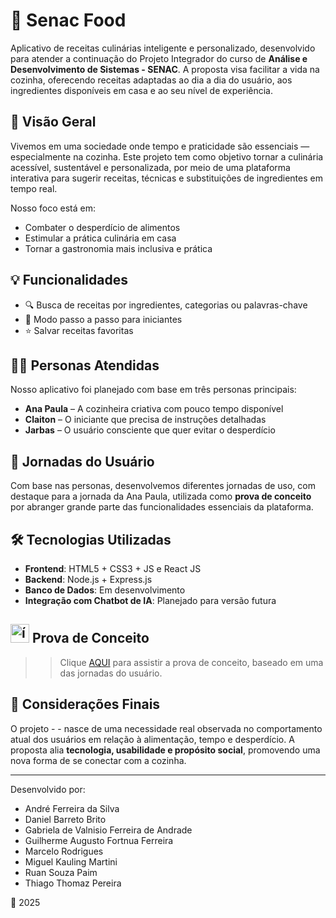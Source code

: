 # 🍲 Senac Food

Aplicativo de receitas culinárias inteligente e personalizado, desenvolvido para atender a continuação do Projeto Integrador do curso de **Análise e Desenvolvimento de Sistemas - SENAC**. A proposta visa facilitar a vida na cozinha, oferecendo receitas adaptadas ao dia a dia do usuário, aos ingredientes disponíveis em casa e ao seu nível de experiência.

## 🎯 Visão Geral

Vivemos em uma sociedade onde tempo e praticidade são essenciais — especialmente na cozinha. Este projeto tem como objetivo tornar a culinária acessível, sustentável e personalizada, por meio de uma plataforma interativa para sugerir receitas, técnicas e substituições de ingredientes em tempo real.

Nosso foco está em:

- Combater o desperdício de alimentos
- Estimular a prática culinária em casa
- Tornar a gastronomia mais inclusiva e prática

## 💡 Funcionalidades

- 🔍 Busca de receitas por ingredientes, categorias ou palavras-chave
- 🧾 Modo passo a passo para iniciantes
- ⭐ Salvar receitas favoritas

## 🧑‍🍳 Personas Atendidas

Nosso aplicativo foi planejado com base em três personas principais:

- **Ana Paula** – A cozinheira criativa com pouco tempo disponível
- **Claiton** – O iniciante que precisa de instruções detalhadas
- **Jarbas** – O usuário consciente que quer evitar o desperdício

## 🧭 Jornadas do Usuário

Com base nas personas, desenvolvemos diferentes jornadas de uso, com destaque para a jornada da Ana Paula, utilizada como **prova de conceito** por abranger grande parte das funcionalidades essenciais da plataforma.

## 🛠️ Tecnologias Utilizadas

- **Frontend**: HTML5 + CSS3 + JS e React JS
- **Backend**: Node.js + Express.js
- **Banco de Dados**: Em desenvolvimento
- **Integração com Chatbot de IA**: Planejado para versão futura

## <img src="https://img.icons8.com/ios-filled/50/FFFFFF/video.png" width="30" alt="ícone de vídeo branco"/> Prova de Conceito

>> Clique [AQUI](https://www.youtube.com/watch?v=HSVcn3xLuww&feature=youtu.be) para assistir a prova de conceito, baseado em uma das jornadas do usuário.

## 📌 Considerações Finais

O projeto - -  nasce de uma necessidade real observada no comportamento atual dos usuários em relação à alimentação, tempo e desperdício. A proposta alia **tecnologia, usabilidade e propósito social**, promovendo uma nova forma de se conectar com a cozinha.

---

Desenvolvido por:
- André Ferreira da Silva
- Daniel Barreto Brito
- Gabriela de Valnisio Ferreira de Andrade
- Guilherme Augusto Fortnua Ferreira
- Marcelo Rodrigues
- Miguel Kauling Martini
- Ruan Souza Paim
- Thiago Thomaz Pereira

📍 2025
